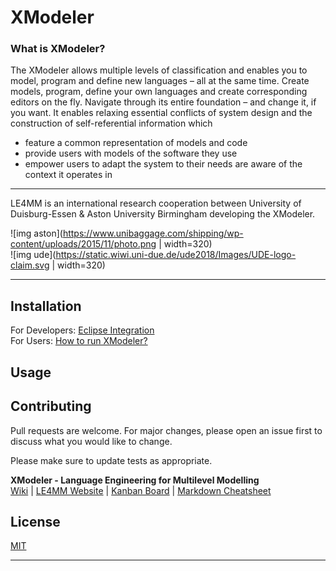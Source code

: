 # XModeler

### What is XModeler?
The XModeler allows multiple levels of classification and enables you to model, program and define new languages – all at the same time.
Create models, program, define your own languages and create corresponding editors on the fly. Navigate through its entire foundation – and change it, if you want.
It enables relaxing essential conflicts of system design and the construction of self-referential information which
* feature a common representation of models and code
* provide users with models of the software they use
* empower users to adapt the system to their needs are aware of the context it operates in  
***

LE4MM is an international research cooperation between University of Duisburg-Essen & Aston University Birmingham developing the XModeler.

![img aston](https://www.unibaggage.com/shipping/wp-content/uploads/2015/11/photo.png | width=320)  
![img ude](https://static.wiwi.uni-due.de/ude2018/Images/UDE-logo-claim.svg | width=320)

***


[web]: https://www.wi-inf.uni-duisburg-essen.de/LE4MM/
[kanban]: https://github.com/xmf-xmodeler/MosaicFX/projects/2
[issues]: https://github.com/xmf-xmodeler/MosaicFX/issues
[markdown]: https://markdown-it.github.io
[wiki]: https://www.wi-inf.uni-duisburg-essen.de/xmodeler-wiki/index.php/Main_Page

## Installation

For Developers: [Eclipse Integration](https://www.wi-inf.uni-duisburg-essen.de/FGFrank/download/XMF-XModeler/Documentation/XModeler-Eclipse-Integration.pdf)  
For Users: [How to run XModeler?](https://www.wi-inf.uni-duisburg-essen.de/LE4MM/user-documentation/)



## Usage


## Contributing
Pull requests are welcome. For major changes, please open an issue first to discuss what you would like to change.

Please make sure to update tests as appropriate.

**XModeler - Language Engineering for Multilevel Modelling**  
[Wiki][wiki] | [LE4MM Website][web] | [Kanban Board][kanban] | [Markdown Cheatsheet][markdown]  

## License
[MIT](https://choosealicense.com/licenses/mit/)

***

